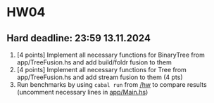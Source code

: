 # HW04

## Hard deadline: 23:59 13.11.2024

1. [4 points] Implement all necessary functions for BinaryTree from app/TreeFusion.hs and add build/foldr fusion to them
2. [4 points] Implement all necessary functions for Tree from app/TreeFusion.hs and add stream fusion to them (4 pts)
3. Run benchmarks by using `cabal run` from [/hw](/hw) to compare results (uncomment necessary lines in [app/Main.hs](app/Main.hs))
